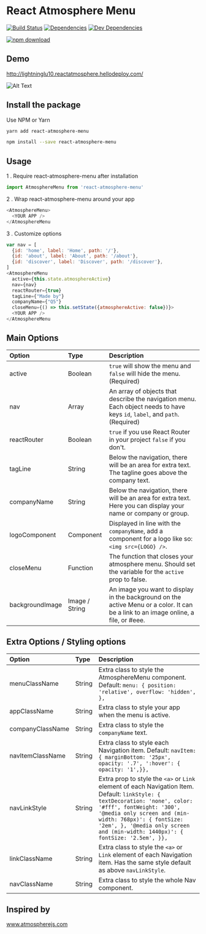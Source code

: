# React Atmosphere Menu

[![Build Status](https://travis-ci.org/UdiliaInc/create-react-library.svg?branch=master)](https://travis-ci.org/UdiliaInc/create-react-library)
[![Dependencies](https://img.shields.io/david/udiliaInc/create-react-library.svg)]()
[![Dev Dependencies](https://img.shields.io/david/dev/udiliaInc/create-react-library.svg)]()

[![npm download][download-image]][download-url]

[download-image]: https://img.shields.io/npm/dm/react-atmosphere-menu.svg?style=flat-square
[download-url]: https://www.npmjs.com/package/react-atmosphere-menu

## Demo

http://lightninglu10.reactatmosphere.hellodeploy.com/

![Alt Text](https://github.com/quantfive/react-atmosphere-menu/blob/master/react-atmosphere.gif?raw=true)


## Install the package
Use NPM or Yarn

```sh
yarn add react-atmosphere-menu
```

```sh
npm install --save react-atmosphere-menu
```

## Usage

1 . Require react-atmosphere-menu after installation

```js
import AtmosphereMenu from 'react-atmosphere-menu'
```

2 . Wrap react-atmosphere-menu around your app


```js
<AtmosphereMenu>
  <YOUR APP />
</AtmosphereMenu
```

3 . Customize options

```js
var nav = [
  {id: 'home', label: 'Home', path: '/'},
  {id: 'about', label: 'About', path: '/about'},
  {id: 'discover', label: 'Discover', path: '/discover'},
]
<AtmosphereMenu
  active={this.state.atmosphereActive}
  nav={nav}
  reactRouter={true}
  tagLine={"Made by"}
  companyName={"Q5"}
  closeMenu={() => this.setState({atmosphereActive: false})}>
  <YOUR APP />
</AtmosphereMenu
```

## Main Options
Option|Type	|  Description
|:---|:---|:---
 active	|  Boolean  | `true` will show the menu and `false` will hide the menu. (Required)
 nav	|  Array  | An array of objects that describe the navigation menu. Each object needs to have keys `id`, `label`, and `path`. (Required)
 reactRouter |  Boolean  | `true` if you use React Router in your project `false` if you don't.
 tagLine |  String  | Below the navigation, there will be an area for extra text. The tagline goes above the company text.
 companyName |  String  | Below the navigation, there will be an area for extra text. Here you can display your name or company or group.
 logoComponent |  Component  | Displayed in line with the `companyName`, add a component for a logo like so: `<img src={LOGO} />`.
 closeMenu |  Function  | The function that closes your atmosphere menu. Should set the variable for the `active` prop to false.
 backgroundImage |  Image / String  | An image you want to display in the background on the active Menu or a color. It can be a link to an image online, a file, or #eee.
 
 ## Extra Options / Styling options
 Option|Type	|  Description
|:---|:---|:---
 menuClassName |  String  | Extra class to style the AtmosphereMenu component. Default: `menu: { position: 'relative', overflow: 'hidden', },`
 appClassName	|  String  | Extra class to style your app when the menu is active.
 companyClassName	|  String  | Extra class to style the `companyName` text.
 navItemClassName |  String  | Extra class to style each Navigation item. Default: `navItem: { marginBottom: '25px', opacity: '.7', ':hover': { opacity: '1',}},`
 navLinkStyle |  String  | Extra prop to style the `<a>` or `Link` element of each Navigation Item. Default: `linkStyle: { textDecoration: 'none', color: '#fff', fontWeight: '300', '@media only screen and (min-width: 768px)': { fontSize: '2em', }, '@media only screen and (min-width: 1440px)': { fontSize: '2.5em', }},`
 linkClassName |  String  | Extra class to style the `<a>` or `Link` element of each Navigation item. Has the same style default as above `navLinkStyle`.
 navClassName  |  String  | Extra class to style the whole Nav component.

## Inspired by
www.atmospherejs.com
